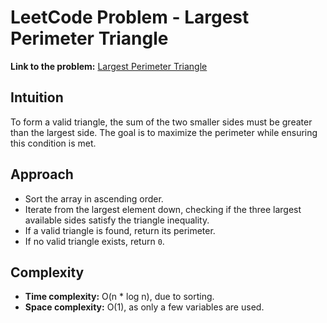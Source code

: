 # LeetCode Problem - Largest Perimeter Triangle

**Link to the problem:** [Largest Perimeter Triangle](https://leetcode.com/problems/largest-perimeter-triangle/description/?envType=study-plan-v2&envId=programming-skills)

## Intuition
To form a valid triangle, the sum of the two smaller sides must be greater than the largest side. The goal is to maximize the perimeter while ensuring this condition is met.

## Approach
- Sort the array in ascending order.
- Iterate from the largest element down, checking if the three largest available sides satisfy the triangle inequality.
- If a valid triangle is found, return its perimeter.
- If no valid triangle exists, return `0`.

## Complexity
- **Time complexity:** O(n * log n), due to sorting.
- **Space complexity:** O(1), as only a few variables are used.
